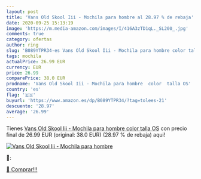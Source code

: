 ```yaml
---
layout: post
title: 'Vans Old Skool Iii - Mochila para hombre al 28.97 % de rebaja'
date: 2020-09-25 15:13:19
image: 'https://m.media-amazon.com/images/I/416A3zTD1qL._SL200_.jpg'
comments: true
category: ofertas
author: ring
slug: 'B089YTPR34-es Vans Old Skool Iii - Mochila para hombre color talla OS'
tags: mochila
actualPrice: 26.99 EUR
currency: EUR
price: 26.99
comparePrice: 38.0 EUR
prodname: 'Vans Old Skool Iii - Mochila para hombre  color  talla OS'
country: 'es'
flag: '🇪🇸'
buyurl: 'https://www.amazon.es/dp/B089YTPR34/?tag=tolees-21'
descuento: '28.97'
average: '26.99'
---
```


Tienes [Vans Old Skool Iii - Mochila para hombre  color  talla OS](https://www.amazon.es/dp/B089YTPR34/?tag=tolees-21) con precio final de  26.99 EUR (original: 38.0 EUR) (28.97 %  de rebaja) aqui!

[![Vans Old Skool Iii - Mochila para hombre](https://m.media-amazon.com/images/I/416A3zTD1qL._SL200_.jpg)](https://www.amazon.es/dp/B089YTPR34/?tag=tolees-21)

🔎:


[🛒 Comprar!!!](https://www.amazon.es/dp/B089YTPR34/?tag=tolees-21)
